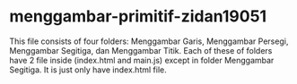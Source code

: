 # menggambar-primitif-zidan19051
This file consists of four folders: Menggambar Garis, Menggambar Persegi, Menggambar Segitiga, dan Menggambar Titik. Each of these of folders have 2 file inside (index.html and main.js) except in folder Menggambar Segitiga. It is just only have index.html file.
